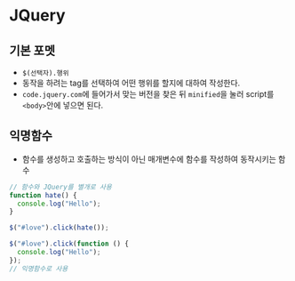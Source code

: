 # JQuery

## 기본 포멧

- `$(선택자).행위`
- 동작을 하려는 tag를 선택하여 어떤 행위를 할지에 대하여 작성한다.
- `code.jquery.com`에 들어가서 맞는 버전을 찾은 뒤 `minified`을 눌러 script를 `<body>`안에 넣으면 된다.

## 익명함수

- 함수를 생성하고 호출하는 방식이 아닌 매개변수에 함수를 작성하여 동작시키는 함수

```js
// 함수와 JQuery를 별개로 사용
function hate() {
  console.log("Hello");
}

$("#love").click(hate());
```

```js
$("#love").click(function () {
  console.log("Hello");
});
// 익명함수로 사용
```